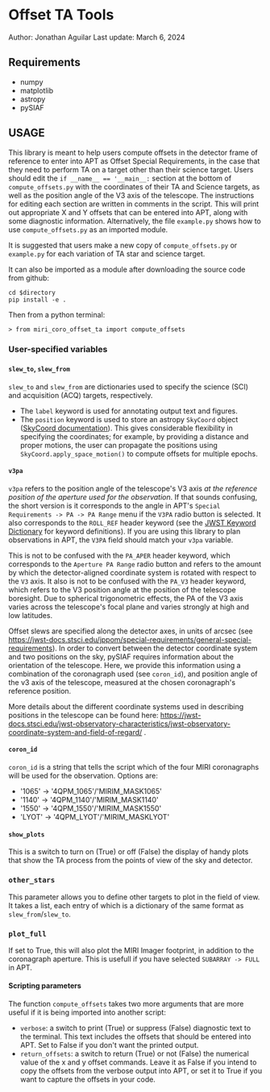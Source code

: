 # Offset TA Tools
Author: Jonathan Aguilar Last update: March 6, 2024


## Requirements ##
- numpy
- matplotlib
- astropy
- pySIAF


## USAGE ##

This library is meant to help users compute offsets in the detector frame of
reference to enter into APT as Offset Special Requirements, in the case that
they need to perform TA on a target other than their science target. 
Users should edit the `if __name__ == '__main__:` section at the bottom of
`compute_offsets.py` with the coordinates of their TA and Science targets, as
well as the position angle of the V3 axis of the telescope. The instructions for
editing each section are written in comments in the script. This will print out
appropriate X and Y offsets that can be entered into APT, along with some
diagnostic information. Alternatively, the file `example.py` shows how to use
`compute_offsets.py` as an imported module.

It is suggested that users make a new copy of `compute_offsets.py` or
`example.py` for each variation of TA star and science target.

It can also be imported as a module after downloading the source code from github:
```
cd $directory
pip install -e .
```

Then from a python terminal:
```
> from miri_coro_offset_ta import compute_offsets
```

### User-specified variables ###

#### `slew_to`, `slew_from` ####

`slew_to` and `slew_from` are dictionaries used to specify the science (SCI) and
acquisition (ACQ) targets, respectively.
- The `label` keyword is used for annotating output text and figures.
- The `position` keyword is used to store an astropy `SkyCoord` object
  ([SkyCoord
  documentation](https://docs.astropy.org/en/stable/api/astropy.coordinates.SkyCoord.html)).
  This gives considerable flexibility in specifying the coordinates; for
  example, by providing a distance and proper motions, the user can propagate
  the positions using `SkyCoord.apply_space_motion()` to compute offsets for
  multiple epochs.


#### `v3pa` ####

`v3pa` refers to the position angle of the telescope's V3 axis *at the reference
position of the aperture used for the observation*. If that sounds confusing,
the short version is it corresponds to the angle in APT's `Special Requirements
-> PA -> PA Range` menu if the `V3PA` radio button is selected. It also
corresponds to the `ROLL_REF` header keyword (see the [JWST Keyword
Dictionary](https://mast.stsci.edu/portal/Mashup/Clients/jwkeywords/) for
keyword definitions). If you are using this library to plan observations in APT,
the `V3PA` field should match your `v3pa` variable.

This is not to be confused with the `PA_APER` header keyword, which corresponds
to the `Aperture PA Range` radio button and refers to the amount by which the
detector-aligned coordinate system is rotated with respect to the `V3` axis. It
also is not to be confused with the `PA_V3` header keyword, which refers to the
V3 position angle at the position of the telescope boresight. Due to spherical
trigonometric effects, the PA of the V3 axis varies across the telescope's focal
plane and varies strongly at high and low latitudes.

Offset slews are specified along the detector axes, in units of arcsec (see
https://jwst-docs.stsci.edu/jppom/special-requirements/general-special-requirements).
In order to convert between the detector coordinate system and two positions on
the sky, pySIAF requires information about the orientation of the telescope.
Here, we provide this information using a combination of the coronagraph used
(see `coron_id`), and position angle of the v3 axis of the telescope, measured
at the chosen coronagraph's reference position. 

More details about the different coordinate systems used in
describing positions in the telescope can be found here:
https://jwst-docs.stsci.edu/jwst-observatory-characteristics/jwst-observatory-coordinate-system-and-field-of-regard/
.

#### `coron_id` ####

`coron_id` is a string that tells the script which of the four MIRI coronagraphs
will be used for the observation. Options are:
- '1065' -> '4QPM_1065'/'MIRIM_MASK1065'
- '1140' -> '4QPM_1140'/'MIRIM_MASK1140'
- '1550' -> '4QPM_1550'/'MIRIM_MASK1550'
- 'LYOT' -> '4QPM_LYOT'/'MIRIM_MASKLYOT'

#### `show_plots` ####

This is a switch to turn on (True) or off (False) the display of handy plots
that show the TA process from the points of view of the sky and detector.

### `other_stars` ###

This parameter allows you to define other targets to plot in the field of view.
It takes a list, each entry of which is a dictionary of the same format as
`slew_from`/`slew_to`.

### `plot_full` ###

If set to True, this will also plot the MIRI Imager footprint, in addition to
the coronagraph aperture. This is usefull if you have selected `SUBARRAY ->
FULL` in APT.

#### Scripting parameters ####

The function `compute_offsets` takes two more arguments that are more useful if
it is being imported into another script:
- `verbose`: a switch to print (True) or suppress (False) diagnostic text to the
  terminal. This text includes the offsets that should be entered into APT. Set
  to False if you don't want the printed output.
- `return_offsets`: a switch to return (True) or not (False) the numerical value
  of the x and y offset commands. Leave it as False if you intend to copy the
  offsets from the verbose output into APT, or set it to True if you want to
  capture the offsets in your code.

